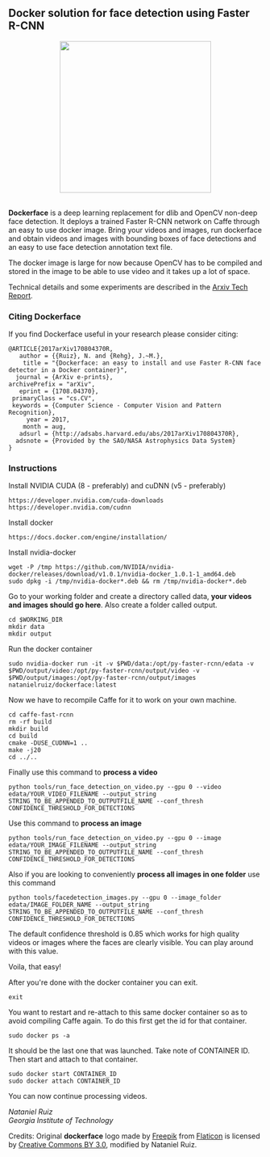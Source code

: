 ## Docker solution for face detection using Faster R-CNN
<div align="center">
  <img src="http://i.imgur.com/2tdfLH5.jpg" width="300"><br><br>
</div>

**Dockerface** is a deep learning replacement for dlib and OpenCV non-deep face detection. It deploys a trained Faster R-CNN network on Caffe through an easy to use docker image. Bring your videos and images, run dockerface and obtain videos and images with bounding boxes of face detections and an easy to use face detection annotation text file.

The docker image is large for now because OpenCV has to be compiled and stored in the image to be able to use video and it takes up a lot of space.

Technical details and some experiments are described in the [Arxiv Tech Report](https://arxiv.org/abs/1708.04370).

### Citing Dockerface

If you find Dockerface useful in your research please consider citing:

```
@ARTICLE{2017arXiv170804370R,
   author = {{Ruiz}, N. and {Rehg}, J.~M.},
    title = "{Dockerface: an easy to install and use Faster R-CNN face detector in a Docker container}",
  journal = {ArXiv e-prints},
archivePrefix = "arXiv",
   eprint = {1708.04370},
 primaryClass = "cs.CV",
 keywords = {Computer Science - Computer Vision and Pattern Recognition},
     year = 2017,
    month = aug,
   adsurl = {http://adsabs.harvard.edu/abs/2017arXiv170804370R},
  adsnote = {Provided by the SAO/NASA Astrophysics Data System}
}
```

### Instructions

Install NVIDIA CUDA (8 - preferably) and cuDNN (v5 - preferably)
```
https://developer.nvidia.com/cuda-downloads
https://developer.nvidia.com/cudnn
```

Install docker
```
https://docs.docker.com/engine/installation/
```

Install nvidia-docker
```
wget -P /tmp https://github.com/NVIDIA/nvidia-docker/releases/download/v1.0.1/nvidia-docker_1.0.1-1_amd64.deb
sudo dpkg -i /tmp/nvidia-docker*.deb && rm /tmp/nvidia-docker*.deb
```

Go to your working folder and create a directory called data, **your videos and images should go here**. Also create a folder called output.

```
cd $WORKING_DIR
mkdir data
mkdir output
```

Run the docker container
```
sudo nvidia-docker run -it -v $PWD/data:/opt/py-faster-rcnn/edata -v $PWD/output/video:/opt/py-faster-rcnn/output/video -v $PWD/output/images:/opt/py-faster-rcnn/output/images natanielruiz/dockerface:latest
```

Now we have to recompile Caffe for it to work on your own machine.
```
cd caffe-fast-rcnn
rm -rf build
mkdir build
cd build
cmake -DUSE_CUDNN=1 ..
make -j20
cd ../..
```

Finally use this command to **process a video**
```
python tools/run_face_detection_on_video.py --gpu 0 --video edata/YOUR_VIDEO_FILENAME --output_string STRING_TO_BE_APPENDED_TO_OUTPUTFILE_NAME --conf_thresh CONFIDENCE_THRESHOLD_FOR_DETECTIONS
```

Use this command to **process an image**
```
python tools/run_face_detection_on_video.py --gpu 0 --image edata/YOUR_IMAGE_FILENAME --output_string STRING_TO_BE_APPENDED_TO_OUTPUTFILE_NAME --conf_thresh CONFIDENCE_THRESHOLD_FOR_DETECTIONS
```

Also if you are looking to conveniently **process all images in one folder** use this command
```
python tools/facedetection_images.py --gpu 0 --image_folder edata/IMAGE_FOLDER_NAME --output_string STRING_TO_BE_APPENDED_TO_OUTPUTFILE_NAME --conf_thresh CONFIDENCE_THRESHOLD_FOR_DETECTIONS
```

The default confidence threshold is 0.85 which works for high quality videos or images where the faces are clearly visible. You can play around with this value.

Voila, that easy!

After you're done with the docker container you can exit.
```
exit
```

You want to restart and re-attach to this same docker container so as to avoid compiling Caffe again. To do this first get the id for that container.
```
sudo docker ps -a
```

It should be the last one that was launched. Take note of CONTAINER ID. Then start and attach to that container.
```
sudo docker start CONTAINER_ID
sudo docker attach CONTAINER_ID
```

You can now continue processing videos.

*Nataniel Ruiz<br>
Georgia Institute of Technology*

Credits:
Original **dockerface** logo made by [Freepik](http://www.freepik.com) from [Flaticon](http://www.flaticon.com) is licensed by [Creative Commons BY 3.0](http://creativecommons.org/licenses/by/3.0/), modified by Nataniel Ruiz.
